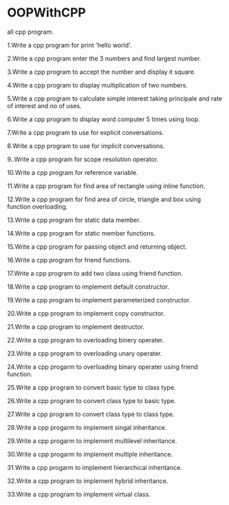 # OOPWithCPP
all cpp program.

1.Write a cpp program for print 'hello world'.

2.Write a cpp program enter the 3 numbers and find largest number.

3.Write a cpp program to accept the number and display it square.

4.Write a cpp program to display multiplication of two numbers.

5.Write a cpp program to calculate simple interest taking principale and rate of interest and no of uses.

6.Write a cpp program to display word computer 5 times using loop.

7.Write a cpp program to use for explicit conversations.

8.Write a cpp program to use for implicit conversations.

9..Write a cpp program for scope resolution  operator.

10.Write a cpp program for reference variable.

11.Write a cpp program for find area of rectangle using inline function.

12.Write a cpp program for find area of circle, triangle and box using function overloading.

13.Write a cpp program for static data member.

14.Write a cpp program for static member functions.

15.Write a cpp program for passing object and returning object.

16.Write a cpp program for friend functions.

17.Write a cpp program to add two class using friend function.

18.Write a cpp program to implement default constructor.

19.Write a cpp program to implement parameterized constructor.

20.Write a cpp program to implement copy constructor.

21.Write a cpp program to implement destructor.

22.Write a cpp program to overloading binery operater.

23.Write a cpp program to overloading unary operater.

24.Write a cpp progarm to overloading binary operater using friend function.

25.Write a cpp program to convert basic type to class type.

26.Write a cpp program to convert class type to basic type.

27.Write a cpp program to convert class type to class type.

28.Write a cpp progarm to implement singal inheritance.

29.Write a cpp progarm to implement multilevel inheritance.

30.Write a cpp progarm to implement multiple inheritance.

31.Write a cpp progarm to implement hierarchical inheritance.

32.Write a cpp program to implement hybrid inheritance. 

33.Write a cpp program to implement virtual class.
